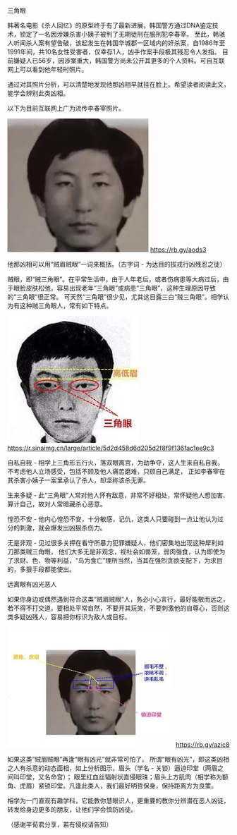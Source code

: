 三角眼

韩著名电影《杀人回忆》的原型终于有了最新进展，韩国警方通过DNA鉴定技术，锁定了一名因涉嫌杀害小姨子被判了无期徒刑在服刑犯李春宰。
至此，韩骇人听闻杀人案有望告破，该起发生在韩国华城郡一区域内的奸杀案，自1986年至1991年间，共10名女性受害者，仅幸存1人，凶手作案手段极其残忍令人发指。
目前嫌疑人已56岁，因涉案重大，韩国警方尚未公开其更多的个人资料。可自互联网上可以看到他年轻时照片。

通过对其照片分析，可以清楚地发现他那凶相早就挂在脸上。希望读者阅读此文，能学会辨别此类凶相。

以下为目前互联网上广为流传李春宰照片。

![李春宰](https://github.com/ywangnccu/ywang/blob/main/images/ChunzaiLi.jpg)
https://rb.gy/aods3

他那凶相可以用“贼眉贼眼”一词来概括。（古字词 - 为达目的拔戎行凶残忍之徒）

贼眼，即“贼三角眼”。在平常生活中，由于人年老后，或者伤病患等大病过后，由于眼脸皮肤松弛，容易出现老年“三角眼”或病患“三角眼”，这种生理原因导致的“三角眼”很正常。
可天然“三角眼”很少见，尤其这目露三白“贼三角眼”。相学认为有这种贼三角眼人，常有如下特点。

![李春宰](https://github.com/ywangnccu/ywang/blob/main/images/ChunzaiLi1.jpg)
https://r.sinaimg.cn/large/article/5d2d458d6d205d2f8f9f136fac1ee9c3

自私自我 - 相学上三角形五行火，落双眼离宫，为劫争夺，这人生来自私自我，不考虑他人立场感受，包括不顾及他人痛苦磨难，只顾自己满足，
正如李春宰在其杀害小姨子一案里承认了杀人，却坚称该杀无罪。

生来多疑 - 此“三角眼”人常对他人怀有敌意，非常不好相处，常怀疑他人想加害、算计自己，故对人常暗藏杀心恶意。

惶恐不安 - 他内心惶恐不安，十分敏感，记仇，这类人只要碰到一点让他认为过分的刺激，就会爆发出凶狠杀伤力。

无是非观 - 见过很多关押在看守所暴力犯罪嫌疑人，他们密集地出现这种犀利如刀那类贼三角眼，
他们大多无是非观念，视社会如兽笼，弱肉强食，认为即使为了求财、色、物等利益，“鸟为食亡”理所当然，当其在强烈贪欲支配下，为求目的，多狠手段都能使出。

远离眼有凶光恶人​​​​

如果你身边或偶然遇到符合这类“贼眉贼眼”人，务必小心言行，最好能敬而远之，
若不得不打交道，要相处平常自然，不要开其玩笑，不要刺激他的自尊心，否则这类多疑凶残人，容易把你标识为敌人或目标。

![李春宰](https://github.com/ywangnccu/ywang/blob/main/images/ChunzaiLi3.jpg)
https://rb.gy/azic8

如果这类“贼眉贼眼”再逢“眼有凶光”就非常可怕了。
所谓“眼有凶光”，即这类凶相之人有杀意的动态面相，如上分析图示，眉头（学名 - 关锁）逼迫印堂（两眉之间叫印堂，又名命宫）；
眼里红血丝辐射状直侵眼珠；眉头上方肌肉（相学称为额角、虎眉）紧锁印堂。凡逢此类人，我们最好明哲保身，保持距离方为良策。

相学为一门直观有趣学科，它能教你慧眼识人，更重要的教你分辨潜在恶人凶徒，转发给身边更多的朋友，让他们学会慎防凶徒。

（感谢芊荀君分享，若有侵权请告知）
